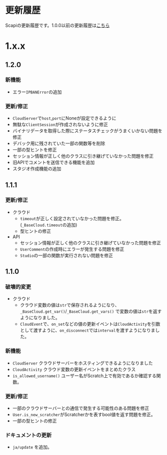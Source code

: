 # 更新履歴

Scapiの更新履歴です。1.0.0以前の更新履歴は[こちら](https://github.com/kakeruzoku/scapi/blob/main/changelog.md )

# 1.x.x
## 1.2.0
### 新機能
- エラー`IPBANError`の追加
### 更新/修正
- `CloudServer`で`host`,`port`にNoneが設定できるように
- 無駄な`ClientSession`が作成されないように修正
- バイナリデータを取得した際にステータスチェックがうまくいかない問題を修正
- デバック用に残されていた一部の関数等を削除
- 一部の型ヒントを修正
- セッション情報が正しく他のクラスに引き継げていなかった問題を修正
- 旧APIでコメントを送信できる機能を追加
- スタジオ作成機能の追加

## 1.1.1
### 更新/修正
- クラウド
  - `timeout`が正しく設定されていなかった問題を修正。(`_BaseCloud.timeout`の追加)
  - 型ヒントの修正
- API
  - セッション情報が正しく他のクラスに引き継げていなかった問題を修正
  - `UserComment`の作成時にエラーが発生する問題を修正
  - `Studio`の一部の関数が実行されない問題を修正

## 1.1.0
### 破壊的変更
- クラウド
  - クラウド変数の値は`str`で保存されるようになり、`_BaseCloud.get_var()`/`_BaseCloud.get_vars()` で変数の値は`str`を返すようになりました。
  - `CloudEvent`で、`on_set`などの値の更新イベントは`CloudActivity`を引数として渡すように、`on_disconnect`では`interval`を渡すようになりました。
### 新機能
- `CloudServer` クラウドサーバーをホスティングできるようになりました
- `CloudActivity` クラウド変数の更新イベントをまとめたクラス
- `is_allowed_username()` ユーザー名がScratch上で有効であるか確認する関数。

### 更新/修正
- 一部のクラウドサーバーとの通信で発生する可能性のある問題を修正
- `User.is_new_scratcher`がScratcherかを表すbool値を返す問題を修正。
- 一部の型ヒントの修正

### ドキュメントの更新
- `ja/update` を追加。